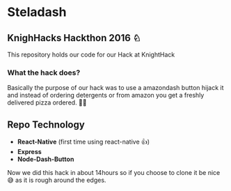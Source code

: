 # Steladash

## KnighHacks Hackthon 2016 ♘

This repository holds our code for our Hack at KnightHack

### What the hack does?
Basically the purpose of our hack was to use a amazondash button
hijack it and instead of ordering detergents or from amazon you get a
freshly delivered pizza ordered. 🍕🤓

## Repo Technology

+ __React-Native__ (first time using react-native 👍)
+ __Express__
+ __Node-Dash-Button__

Now we did this hack in about 14hours so if you choose to clone it be nice 😅
as it is rough around the edges.
